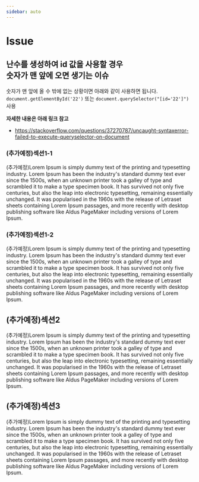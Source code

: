 ```yaml
---
sidebar: auto
---
```

# Issue
## 난수를 생성하여 id 값을 사용할 경우<br> 숫자가 맨 앞에 오면 생기는 이슈

숫자가 맨 앞에 올 수 밖에 없는 상황이면 아래와 같이 사용하면 됩니다.<br>
`document.getElementById('22')` 또는 `document.querySelector("[id='22']")` 사용

**자세한 내용은 아래 링크 참고**

* <https://stackoverflow.com/questions/37270787/uncaught-syntaxerror-failed-to-execute-queryselector-on-document>

### (추가예정)섹션1-1
(추가예정)Lorem Ipsum is simply dummy text of the printing and typesetting industry. Lorem Ipsum has been the industry's standard dummy text ever since the 1500s, when an unknown printer took a galley of type and scrambled it to make a type specimen book. It has survived not only five centuries, but also the leap into electronic typesetting, remaining essentially unchanged. It was popularised in the 1960s with the release of Letraset sheets containing Lorem Ipsum passages, and more recently with desktop publishing software like Aldus PageMaker including versions of Lorem Ipsum.

### (추가예정)섹션1-2
(추가예정)Lorem Ipsum is simply dummy text of the printing and typesetting industry. Lorem Ipsum has been the industry's standard dummy text ever since the 1500s, when an unknown printer took a galley of type and scrambled it to make a type specimen book. It has survived not only five centuries, but also the leap into electronic typesetting, remaining essentially unchanged. It was popularised in the 1960s with the release of Letraset sheets containing Lorem Ipsum passages, and more recently with desktop publishing software like Aldus PageMaker including versions of Lorem Ipsum.

## (추가예정)섹션2
(추가예정)Lorem Ipsum is simply dummy text of the printing and typesetting industry. Lorem Ipsum has been the industry's standard dummy text ever since the 1500s, when an unknown printer took a galley of type and scrambled it to make a type specimen book. It has survived not only five centuries, but also the leap into electronic typesetting, remaining essentially unchanged. It was popularised in the 1960s with the release of Letraset sheets containing Lorem Ipsum passages, and more recently with desktop publishing software like Aldus PageMaker including versions of Lorem Ipsum.

## (추가예정)섹션3
(추가예정)Lorem Ipsum is simply dummy text of the printing and typesetting industry. Lorem Ipsum has been the industry's standard dummy text ever since the 1500s, when an unknown printer took a galley of type and scrambled it to make a type specimen book. It has survived not only five centuries, but also the leap into electronic typesetting, remaining essentially unchanged. It was popularised in the 1960s with the release of Letraset sheets containing Lorem Ipsum passages, and more recently with desktop publishing software like Aldus PageMaker including versions of Lorem Ipsum.

<script>
export default {
  name: 'Issue'
}
</script>